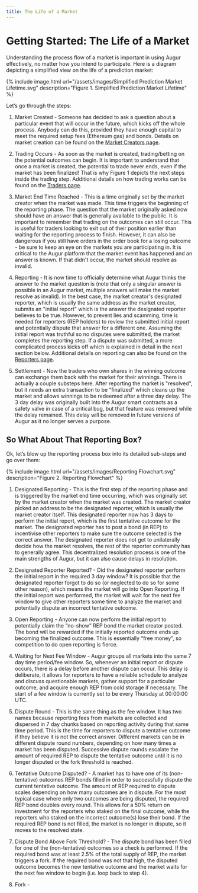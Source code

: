 ```yaml
---
title: The Life of a Market
---
```


# Getting Started: The Life of a Market

Understanding the process flow of a market is important in using Augur effectively, no matter how you intend to participate. Here is a diagram depicting a simplified view on the life of a prediction market:

<div class="center">
{% include image.html url="/assets/images/Simplified Prediction Market Lifetime.svg" description="Figure 1. Simplified Prediction Market Lifetime" %}
</div>

Let’s go through the steps:

1. Market Created - Someone has decided to ask a question about a particular event that will occur in the future, which kicks off the whole process. Anybody can do this, provided they have enough capital to meet the required setup fees (Ethereum gas) and bonds. Details on market creation can be found on the [Market Creators page](https://augur.guide/2-market-creators.html).

2. Trading Occurs - As soon as the market is created, trading/betting on the potential outcomes can begin. It is important to understand that once a market is created, the potential to trade never ends, even if the market has been finalized! That is why Figure 1 depicts the next steps inside the trading step. Additional details on how trading works can be found on the [Traders page](https://augur.guide/3-traders.html).

3. Market End Time Reached - This is a time originally set by the market creator when the market was made. This time triggers the beginning of the reporting phase. The question that the market originally asked now should have an answer that is generally available to the public. It is important to remember that trading on the outcomes can still occur. This is useful for traders looking to exit out of their position earlier than waiting for the reporting process to finish. However, it can also be dangerous if you still have orders in the order book for a losing outcome - be sure to keep an eye on the markets you are participating in. It is critical to the Augur platform that the market event has happened and an answer is known. If that didn't occur, the market should resolve as invalid.

4. Reporting - It is now time to officially determine what Augur thinks the answer to the market question is (note that only a singular answer is possible in an Augur market, multiple answers will make the market resolve as invalid). In the best case, the market creator's designated reporter, which is usually the same address as the market creator, submits an "initial report" which is the answer the designated reporter believes to be true. However, to prevent lies and scamming, time is needed for reporters (REP holders) to review the submitted initial report and potentially dispute that answer for a different one. Assuming the initial report was truthful so no disputes were submitted, the market completes the reporting step. If a dispute was submitted, a more complicated process kicks off which is explained in detail in the next section below. Additional details on reporting can also be found on the [Reporters page](https://augur.guide/4-reporters.html).

5. Settlement - Now the traders who own shares in the winning outcome can exchange them back with the market for their winnings. There is actually a couple substeps here. After reporting the market is "resolved", but it needs an extra transaction to be “finalized” which cleans up the market and allows winnings to be redeemed after a three day delay. The 3 day delay was originally built into the Augur smart contracts as a safety valve in case of a critical bug, but that feature was removed while the delay remained. This delay will be removed in future versions of Augur as it no longer serves a purpose. 

## So What About That Reporting Box?

Ok, let’s blow up the reporting process box into its detailed sub-steps and go over them:

<div class="center">
{% include image.html url="/assets/images/Reporting Flowchart.svg" description="Figure 2. Reporting Flowchart" %}
</div>

1. Designated Reporting - This is the first step of the reporting phase and is triggered by the market end time occurring, which was originally set by the market creator when the market was created. The market creator picked an address to be the designated reporter, which is usually the market creator itself. This designated reporter now has 3 days to perform the initial report, which is the first tentative outcome for the market. The designated reporter has to post a bond (in REP) to incentivise other reporters to make sure the outcome selected is the correct answer. The designated reporter does not get to unilaterally decide how the market resolves, the rest of the reporter community has to generally agree. This decentralized resolution process is one of the main strengths of Augur, but it can also cause delays in resolution.

2. Designated Reporter Reported? - Did the designated reporter perform the initial report in the required 3 day window? It is possible that the designated reporter forgot to do so (or neglected to do so for some other reason), which means the market will go into Open Reporting. If the initial report was performed, the market will wait for the next fee window to give other reporters some time to analyze the market and potentially dispute an incorrect tentative outcome.

3. Open Reporting - Anyone can now perform the initial report to potentially claim the “no-show” REP bond the market creator posted. The bond will be rewarded if the initially reported outcome ends up becoming the finalized outcome. This is essentially “free money”, so competition to do open reporting is fierce.

4. Waiting for Next Fee Window - Augur groups all markets into the same 7 day time period/fee window. So, whenever an initial report or dispute occurs, there is a delay before another dispute can occur. This delay is deliberate, it allows for reporters to have a reliable schedule to analyze and discuss questionable markets, gather support for a particular outcome, and acquire enough REP from cold storage if necessary. The start of a fee window is currently set to be every Thursday at 00:00:00 UTC. 

5. Dispute Round - This is the same thing as the fee window. It has two names because reporting fees from markets are collected and dispersed in 7 day chunks based on reporting activity during that same time period. This is the time for reporters to dispute a tentative outcome if they believe it is not the correct answer. Different markets can be in different dispute round numbers, depending on how many times a market has been disputed. Successive dispute rounds escalate the amount of required REP to dispute the tentative outcome until it is no longer disputed or the fork threshold is reached. 

6. Tentative Outcome Disputed? - A market has to have one of its (non-tentative) outcomes REP bonds filled in order to successfully dispute the current tentative outcome. The amount of REP required to dispute scales depending on how many outcomes are in dispute. For the most typical case where only two outcomes are being disputed, the required REP bond doubles every round. This allows for a 50% return on investment for the reporters who staked on the final outcome, while the reporters who staked on the incorrect outcome(s) lose their bond. If the required REP bond is not filled, the market is no longer in dispute, so it moves to the resolved state.

7. Dispute Bond Above Fork Threshold? - The dispute bond has been filled for one of the (non-tentative) outcomes so a check is performed. If the required bond was at least 2.5% of the total supply of REP, the market triggers a fork. If the required bond was not that high, the disputed outcome becomes the new tentative outcome and the market waits for the next fee window to begin (i.e. loop back to step 4).

8. Fork - 


